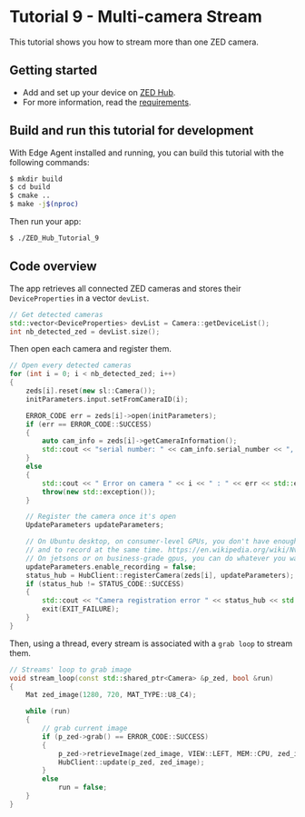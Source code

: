 # Tutorial 9 - Multi-camera Stream

This tutorial shows you how to stream more than one ZED camera.

## Getting started

- Add and set up your device on [ZED Hub](https://hub.stereolabs.com).
- For more information, read the [requirements](../../README.md#requirements).

## Build and run this tutorial for development

With Edge Agent installed and running, you can build this tutorial with the following commands:
```bash
$ mkdir build
$ cd build
$ cmake ..
$ make -j$(nproc)
```

Then run your app:

```bash
$ ./ZED_Hub_Tutorial_9
```

## Code overview

The app retrieves all connected ZED cameras and stores their `DeviceProperties` in a vector `devList`.

```c++
// Get detected cameras
std::vector<DeviceProperties> devList = Camera::getDeviceList();
int nb_detected_zed = devList.size();
```

Then open each camera and register them.
```c++
// Open every detected cameras
for (int i = 0; i < nb_detected_zed; i++)
{
    zeds[i].reset(new sl::Camera());
    initParameters.input.setFromCameraID(i);

    ERROR_CODE err = zeds[i]->open(initParameters);
    if (err == ERROR_CODE::SUCCESS)
    {
        auto cam_info = zeds[i]->getCameraInformation();
        std::cout << "serial number: " << cam_info.serial_number << ", model: " << cam_info.camera_model << ", status: opened" << std::endl;
    }
    else
    {
        std::cout << " Error on camera " << i << " : " << err << std::endl;
        throw(new std::exception());
    }

    // Register the camera once it's open
    UpdateParameters updateParameters;

    // On Ubuntu desktop, on consumer-level GPUs, you don't have enough hardware encoder to stream multiple devices
    // and to record at the same time. https://en.wikipedia.org/wiki/Nvidia_NVENC
    // On jetsons or on business-grade gpus, you can do whatever you want.
    updateParameters.enable_recording = false;
    status_hub = HubClient::registerCamera(zeds[i], updateParameters);
    if (status_hub != STATUS_CODE::SUCCESS)
    {
        std::cout << "Camera registration error " << status_hub << std::endl;
        exit(EXIT_FAILURE);
    }
}
```

Then, using a thread, every stream is associated with a `grab loop` to stream them.

```c++
// Streams' loop to grab image
void stream_loop(const std::shared_ptr<Camera> &p_zed, bool &run)
{
    Mat zed_image(1280, 720, MAT_TYPE::U8_C4);

    while (run)
    {
        // grab current image
        if (p_zed->grab() == ERROR_CODE::SUCCESS)
        {
            p_zed->retrieveImage(zed_image, VIEW::LEFT, MEM::CPU, zed_image.getResolution());
            HubClient::update(p_zed, zed_image);
        }
        else
            run = false;
    }
}
```
